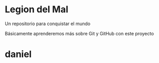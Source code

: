 # Legion del Mal
Un repositorio para conquistar el mundo

Básicamente aprenderemos más sobre Git y GitHub con este proyecto

# daniel